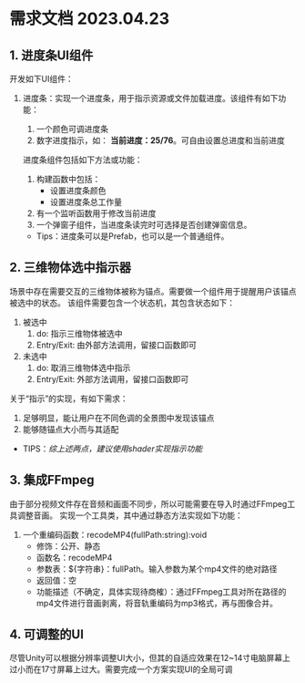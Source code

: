 # 需求文档 2023.04.23

## 1. 进度条UI组件

开发如下UI组件：

1. 进度条：实现一个进度条，用于指示资源或文件加载进度。该组件有如下功能：
    1. 一个颜色可调进度条
    2. 数字进度指示，如： **当前进度：25/76**。可自由设置总进度和当前进度

    进度条组件包括如下方法或功能：
    1. 构建函数中包括：
        + 设置进度条颜色
        + 设置进度条总工作量
    2. 有一个监听函数用于修改当前进度
    3. 一个弹窗子组件，当进度条读完时可选择是否创建弹窗信息。

    + Tips：进度条可以是Prefab，也可以是一个普通组件。

## 2. 三维物体选中指示器

场景中存在需要交互的三维物体被称为锚点。需要做一个组件用于提醒用户该锚点被选中的状态。
该组件需要包含一个状态机，其包含状态如下：

1. 被选中
    1. do: 指示三维物体被选中
    2. Entry/Exit: 由外部方法调用，留接口函数即可
2. 未选中
    1. do: 取消三维物体选中指示
    2. Entry/Exit: 外部方法调用，留接口函数即可

关于“指示”的实现，有如下需求：

1. 足够明显，能让用户在不同色调的全景图中发现该锚点
2. 能够随锚点大小而与其适配

+ TIPS：*综上述两点，建议使用shader实现指示功能*

## 3. 集成FFmpeg

由于部分视频文件存在音频和画面不同步，所以可能需要在导入时通过FFmpeg工具调整音画。
实现一个工具类，其中通过静态方法实现如下功能：

1. 一个重编码函数：recodeMP4(fullPath:string):void
    + 修饰：公开、静态
    + 函数名：recodeMP4
    + 参数表：${字符串}：fullPath。输入参数为某个mp4文件的绝对路径
    + 返回值：空
    + 功能描述（不确定，具体实现待商榷）：通过FFmpeg工具对所在路径的mp4文件进行音画剥离，将音轨重编码为mp3格式，再与图像合并。

## 4. 可调整的UI

尽管Unity可以根据分辨率调整UI大小，但其的自适应效果在12~14寸电脑屏幕上过小而在17寸屏幕上过大。需要完成一个方案实现UI的全局可调
